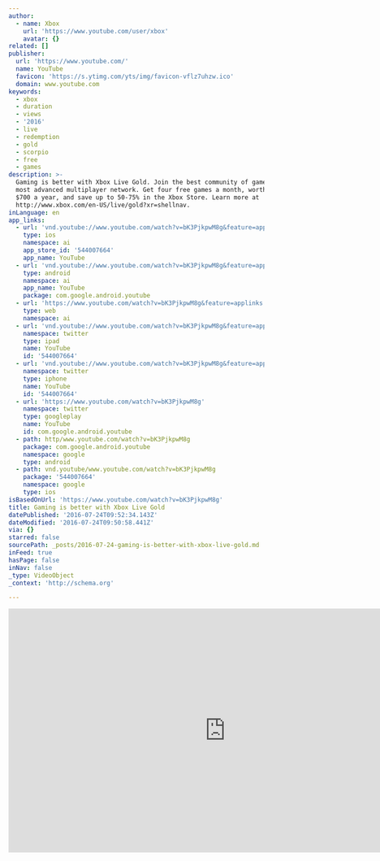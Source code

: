 ```yaml
---
author:
  - name: Xbox
    url: 'https://www.youtube.com/user/xbox'
    avatar: {}
related: []
publisher:
  url: 'https://www.youtube.com/'
  name: YouTube
  favicon: 'https://s.ytimg.com/yts/img/favicon-vflz7uhzw.ico'
  domain: www.youtube.com
keywords:
  - xbox
  - duration
  - views
  - '2016'
  - live
  - redemption
  - gold
  - scorpio
  - free
  - games
description: >-
  Gaming is better with Xbox Live Gold. Join the best community of gamers on the
  most advanced multiplayer network. Get four free games a month, worth up to
  $700 a year, and save up to 50-75% in the Xbox Store. Learn more at
  http://www.xbox.com/en-US/live/gold?xr=shellnav.
inLanguage: en
app_links:
  - url: 'vnd.youtube://www.youtube.com/watch?v=bK3PjkpwM8g&feature=applinks'
    type: ios
    namespace: ai
    app_store_id: '544007664'
    app_name: YouTube
  - url: 'vnd.youtube://www.youtube.com/watch?v=bK3PjkpwM8g&feature=applinks'
    type: android
    namespace: ai
    app_name: YouTube
    package: com.google.android.youtube
  - url: 'https://www.youtube.com/watch?v=bK3PjkpwM8g&feature=applinks'
    type: web
    namespace: ai
  - url: 'vnd.youtube://www.youtube.com/watch?v=bK3PjkpwM8g&feature=applinks'
    namespace: twitter
    type: ipad
    name: YouTube
    id: '544007664'
  - url: 'vnd.youtube://www.youtube.com/watch?v=bK3PjkpwM8g&feature=applinks'
    namespace: twitter
    type: iphone
    name: YouTube
    id: '544007664'
  - url: 'https://www.youtube.com/watch?v=bK3PjkpwM8g'
    namespace: twitter
    type: googleplay
    name: YouTube
    id: com.google.android.youtube
  - path: http/www.youtube.com/watch?v=bK3PjkpwM8g
    package: com.google.android.youtube
    namespace: google
    type: android
  - path: vnd.youtube/www.youtube.com/watch?v=bK3PjkpwM8g
    package: '544007664'
    namespace: google
    type: ios
isBasedOnUrl: 'https://www.youtube.com/watch?v=bK3PjkpwM8g'
title: Gaming is better with Xbox Live Gold
datePublished: '2016-07-24T09:52:34.143Z'
dateModified: '2016-07-24T09:50:58.441Z'
via: {}
starred: false
sourcePath: _posts/2016-07-24-gaming-is-better-with-xbox-live-gold.md
inFeed: true
hasPage: false
inNav: false
_type: VideoObject
_context: 'http://schema.org'

---
```

<iframe src="https://cdn.embedly.com/widgets/media.html?src=https%3A%2F%2Fwww.youtube.com%2Fembed%2FbK3PjkpwM8g%3Ffeature%3Doembed&amp;url=http%3A%2F%2Fwww.youtube.com%2Fwatch%3Fv%3DbK3PjkpwM8g&amp;image=https%3A%2F%2Fi.ytimg.com%2Fvi%2FbK3PjkpwM8g%2Fhqdefault.jpg&amp;key=b7d04c9b404c499eba89ee7072e1c4f7&amp;type=text%2Fhtml&amp;schema=youtube" width="854" height="480" scrolling="no" frameborder="0" allowfullscreen="" style=""></iframe>